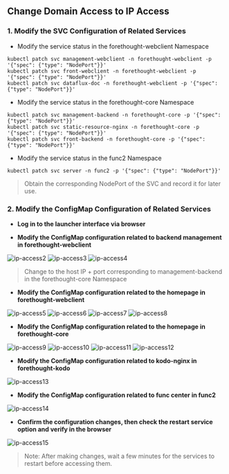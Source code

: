 ## Change Domain Access to IP Access

### 1. Modify the SVC Configuration of Related Services

- Modify the service status in the forethought-webclient Namespace

```shell
kubectl patch svc management-webclient -n forethought-webclient -p '{"spec": {"type": "NodePort"}}'
kubectl patch svc front-webclient -n forethought-webclient -p '{"spec": {"type": "NodePort"}}'
kubectl patch svc dataflux-doc -n forethought-webclient -p '{"spec": {"type": "NodePort"}}'
```

- Modify the service status in the forethought-core Namespace

```shell
kubectl patch svc management-backend -n forethought-core -p '{"spec": {"type": "NodePort"}}'
kubectl patch svc static-resource-nginx -n forethought-core -p '{"spec": {"type": "NodePort"}}'
kubectl patch svc front-backend -n forethought-core -p '{"spec": {"type": "NodePort"}}'
```

- Modify the service status in the func2 Namespace

```shell
kubectl patch svc server -n func2 -p '{"spec": {"type": "NodePort"}}'
```

> Obtain the corresponding NodePort of the SVC and record it for later use.

### 2. Modify the ConfigMap Configuration of Related Services

- **Log in to the launcher interface via browser**



- **Modify the ConfigMap configuration related to backend management in forethought-webclient**

![ip-access2](img/ip-access2.png)
![ip-access3](img/ip-access3.png)
![ip-access4](img/ip-access4.png)

> Change to the host IP + port corresponding to management-backend in the forethought-core Namespace

- **Modify the ConfigMap configuration related to the homepage in forethought-webclient**

![ip-access5](img/ip-access5.png)
![ip-access6](img/ip-access6.png)
![ip-access7](img/ip-access7.png)
![ip-access8](img/ip-access8.png)

- **Modify the ConfigMap configuration related to the homepage in forethought-core**

![ip-access9](img/ip-access9.png)
![ip-access10](img/ip-access10.png)
![ip-access11](img/ip-access11.png)
![ip-access12](img/ip-access12.png)

- **Modify the ConfigMap configuration related to kodo-nginx in forethought-kodo**

![ip-access13](img/ip-access13.png)

- **Modify the ConfigMap configuration related to func center in func2**

![ip-access14](img/ip-access14.png)

- **Confirm the configuration changes, then check the restart service option and verify in the browser**

![ip-access15](img/ip-access15.png)

> Note: After making changes, wait a few minutes for the services to restart before accessing them.